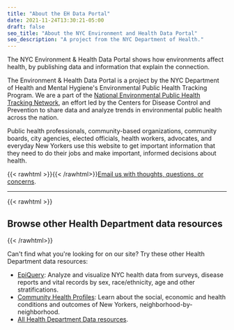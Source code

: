 ```yaml
---
title: "About the EH Data Portal"
date: 2021-11-24T13:30:21-05:00
draft: false
seo_title: "About the NYC Environment and Health Data Portal"
seo_description: "A project from the NYC Department of Health."
---
```


The NYC Environment & Health Data Portal shows how environments affect health, by publishing data and information that explain the connection. 

The Environment & Health Data Portal is a project by the NYC Department of Health and Mental Hygiene's Environmental Public Health Tracking Program. We are a part of the [National Environmental Public Health Tracking Network](https://ephtracking.cdc.gov/showHome.action), an effort led by the Centers for Disease Control and Prevention to share data and analyze trends in environmental public health across the nation.

Public health professionals, community-based organizations, community boards, city agencies, elected officials, health workers, advocates, and everyday New Yorkers use this website to get important information that they need to do their jobs and make important, informed decisions about health.

{{< rawhtml >}}<i class="fas fa-envelope mr-1"></i>{{< /rawhtml>}}[Email us with thoughts, questions, or concerns](mailto:trackingportal@health.nyc.gov).

---

{{< rawhtml >}}<h2 class="mt-4">Browse other Health Department data resources</h2>{{< /rawhtml>}}

Can't find what you're looking for on our site? Try these other Health Department data resources:
- [EpiQuery](https://a816-health.nyc.gov/hdi/epiquery/): Analyze and visualize NYC health data from surveys, disease reports and vital records by sex, race/ethnicity, age and other stratifications.
- [Community Health Profiles](https://a816-health.nyc.gov/hdi/profiles/): Learn about the social, economic and health conditions and outcomes of New Yorkers, neighborhood-by-neighborhood.
- [All Health Department Data resources](https://www1.nyc.gov/site/doh/data/data-home.page).